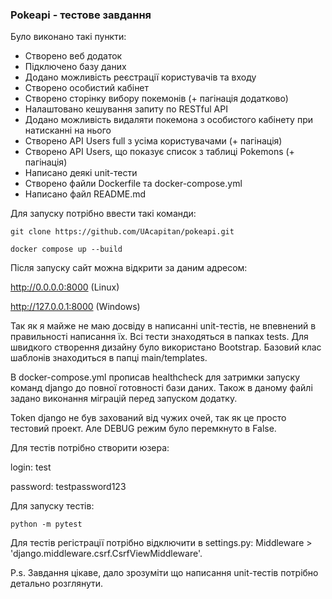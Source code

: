 ### Pokeapi - тестове завдання

Було виконано такі пункти:
- Створено веб додаток
- Підключено базу даних
- Додано можливість реєстрації користувачів та входу
- Створено особистий кабінет
- Створено сторінку вибору покемонів (+ пагінація додатково)
- Налаштовано кешування запиту по RESTful API
- Додано можливість видаляти покемона з особистого кабінету при натисканні на нього
- Створено API Users full з усіма користувачами (+ пагінація)
- Створено API Users, що показує список з таблиці Pokemons (+ пагінація)
- Написано деякі unit-тести
- Створено файли Dockerfile та docker-compose.yml
- Написано файл README.md

Для запуску потрібно ввести такі команди:

`git clone https://github.com/UAcapitan/pokeapi.git`

`docker compose up --build`

Після запуску сайт можна відкрити за даним адресом:

http://0.0.0.0:8000 (Linux)

http://127.0.0.1:8000 (Windows)

Так як я майже не маю досвіду в написанні unit-тестів, не впевнений в правильності написання їх. 
Всі тести знаходяться в папках tests. 
Для швидкого створення дизайну було використано Bootstrap. 
Базовий клас шаблонів знаходиться в папці main/templates.


В docker-compose.yml прописав healthcheck для затримки запуску команд django до повної готовності бази даних.
Також в даному файлі задано виконання міграцій перед запуском додатку.

Token django не був захований від чужих очей, так як це просто тестовий проект.
Але DEBUG режим було перемкнуто в False.



Для тестів потрібно створити юзера:

login: test

password: testpassword123


Для запуску тестів:

`python -m pytest`

Для тестів регістрації потрібно відключити в settings.py:
Middleware > 'django.middleware.csrf.CsrfViewMiddleware'.

P.s. Завдання цікаве, дало зрозуміти що написання unit-тестів потрібно детально розглянути.
